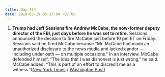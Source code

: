```yaml
---
title: Day 424
date: 2018-03-19 05:17:00 -07:00
---
```


1. **Trump had Jeff Sessions fire Andrew McCabe, the now-former deputy director of the FBI, just days before he was set to retire.** Sessions announced the decision to fire McCabe just before 10 pm ET on Friday. Sessions said he fired McCabe because "Mr. McCabe had made an unauthorized disclosure to the news media and lacked candor — including under oath — on multiple occasions." In an interview, McCabe defended himself. “The idea that I was dishonest is just wrong,” he said. McCabe added: “This is part of an effort to discredit me as a witness.”([New York Times](https://www.nytimes.com/2018/03/16/us/politics/andrew-mccabe-fbi-fired.html) / [Washington Post](https://www.washingtonpost.com/world/national-security/fbis-andrew-mccabe-is-fired-a-little-more-than-24-hours-before-he-could-retire/2018/03/16/e055a22a-2895-11e8-bc72-077aa4dab9ef_story.html?utm_term=.d5c294fe718e))